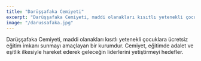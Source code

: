 ```yaml
---
title: "Darüşşafaka Cemiyeti"
excerpt: "Darüşşafaka Cemiyeti, maddi olanakları kısıtlı yetenekli çocuklara ücretsiz eğitim imkanı sunmayı amaçlayan bir kurumdur."
image: "/darussafaka.jpg"
---
```


Darüşşafaka Cemiyeti, maddi olanakları kısıtlı yetenekli çocuklara ücretsiz eğitim imkanı sunmayı amaçlayan bir kurumdur. Cemiyet, eğitimde adalet ve eşitlik ilkesiyle hareket ederek geleceğin liderlerini yetiştirmeyi hedefler.
